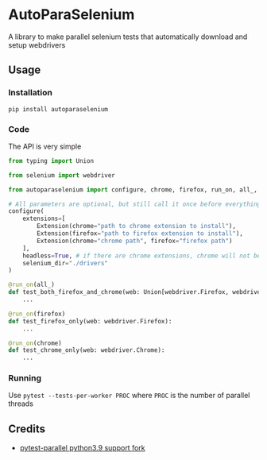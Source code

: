 # AutoParaSelenium

A library to make parallel selenium tests that automatically download and setup webdrivers

## Usage

### Installation

```
pip install autoparaselenium
```

### Code

The API is very simple

```python
from typing import Union

from selenium import webdriver

from autoparaselenium import configure, chrome, firefox, run_on, all_, Extension

# All parameters are optional, but still call it once before everything
configure(
    extensions=[
        Extension(chrome="path to chrome extension to install"),
        Extension(firefox="path to firefox extension to install"),
        Extension(chrome="chrome path", firefox="firefox path")
    ],
    headless=True, # if there are chrome extensions, chrome will not be headless as a selenium limitation
    selenium_dir="./drivers"
)

@run_on(all_)
def test_both_firefox_and_chrome(web: Union[webdriver.Firefox, webdriver.Chrome]):
    ...

@run_on(firefox)
def test_firefox_only(web: webdriver.Firefox):
    ...

@run_on(chrome)
def test_chrome_only(web: webdriver.Chrome):
    ...
```

### Running 

Use `pytest --tests-per-worker PROC` where `PROC` is the number of parallel threads

## Credits

* [pytest-parallel python3.9 support fork](https://github.com/andni233/pytest-parallel/tree/python39-support)
